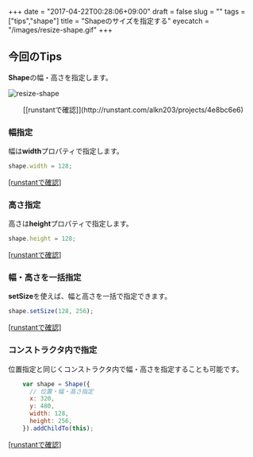 +++
date = "2017-04-22T00:28:06+09:00"
draft = false
slug = ""
tags = ["tips","shape"]
title = "Shapeのサイズを指定する"
eyecatch = "/images/resize-shape.gif"
+++

## 今回のTips
**Shape**の幅・高さを指定します。

![resize-shape](/images/resize-shape.gif)

<center>[[runstantで確認]](http://runstant.com/alkn203/projects/4e8bc6e6)</center>

### 幅指定

幅は**width**プロパティで指定します。

```js
shape.width = 128;
```
[[runstantで確認]](http://runstant.com/alkn203/projects/7fad0439)

### 高さ指定

高さは**height**プロパティで指定します。

```js
shape.height = 128;
```
[[runstantで確認]](http://runstant.com/alkn203/projects/5da92e05)

### 幅・高さを一括指定

**setSize**を使えば、幅と高さを一括で指定できます。

```js
shape.setSize(128, 256);
```
[[runstantで確認]](http://runstant.com/alkn203/projects/8de8694c)

### コンストラクタ内で指定
位置指定と同じくコンストラクタ内で幅・高さを指定することも可能です。

```js
    var shape = Shape({
      // 位置・幅・高さ指定
      x: 320,
      y: 480,
      width: 128,
      height: 256,
    }).addChildTo(this);
```
[[runstantで確認]](http://runstant.com/alkn203/projects/1a3e59cf)